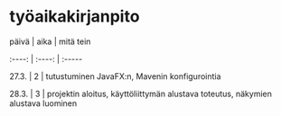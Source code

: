 # työaikakirjanpito




päivä | aika | mitä tein 

:----: | :----: | :----- 

27.3. | 2 | tutustuminen JavaFX:n, Mavenin konfigurointia

28.3. | 3 | projektin aloitus, käyttöliittymän alustava toteutus, näkymien alustava luominen
